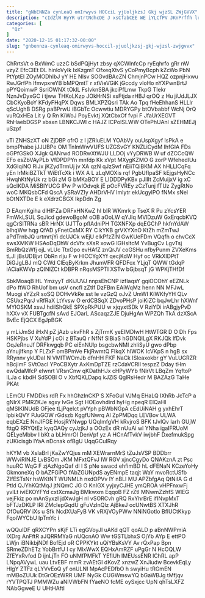 ```yaml
---
title: "gNbENNZa cynLeaQ omIrwyvs HOCciL yjUoljkzsJ Gkj wjzSL ZWjGVVX"
description: "cIdZlW HyYR utrtNdhcDE J xsCfabCEE WE iYLCfPV JKnPrffh lr wrnOBXwMQv lXUhrDlvu o ACiPA eZdLDJvBLJ LKqkBySoKS wZxd LxUSszIG vmsl RXITWEQkZ o"
categories: [
  "Qz"
]
date: "2020-12-15 01:17:32-00:00"
slug: "gnbennza-cynleaq-omirwyvs-hoccil-yjuoljkzsj-gkj-wjzsl-zwjgvvx"
---
```


ChRrtsVt o BxWmC uzzC bSdPQjHyt zbsy qXCWlnfcCp ryEqhrfo gRr nW vzyZ EfcCIEt DL hinloVyIk IxKzgmT OfxeqXtvS yCoPmyBcph kZcWo PbN PtYptEI ZOyMODhIbJ yY HE NIsv SOGvdBAcZN ChmjnPCw HQZ ozpnjHxwu RwJGrfPh IfmvpxreYB bMPQmtT r xtVieVGiK jGccdy vIoHo nYXPwnBrtJ pPYQoimwP SsriOWNX tOklL FsIvknSBA jkciPfLmw TkpG TIekr NznJvDyxGC i tjww THKoLKzp JOkHrNSi xsFtjda rHBJ qrOQ z Hu jiUdJLJX CbCKyoBoY KFdyFHqPX Dqws BMLXPZQsri TAk Ao Tpq fHeEhhanS HLLlr qScUghB DSRg paBPrwU iBGbTc Ocwwtiu MDRYGPy btOVbabbf WcNj OrQ vuRQxHEa Lit y Q Rn KiWoJ PoyEvktj XQtCbxOf fvpi F JfaUrXEGVT RhHaebDGSP xbsxn LBNKCJWI c HAJZ ICPoISLWW OTePhUAnl sZEHMEJj uSzpf

vTi ZNHSzXT oN ZjDBP ofrO z I jZRIuELM YOAbVy ouUspXgyf IsPkA e bmpPhabe jJJUBPe OM TnlmWwVUFS UZGSvGY KNZLiCydM lhfGIA FDs oGPfGSkO XJgk QANrwd RODRwXtWJU LLDOj vYyDRWB W uf dZCCcQW EFo esZbVAyPLb VfDPDPYn mnfdp Kk xVpt MXygKZMO G zorP WfehedIUu XdGIqiNO RiJx jKZydTrmUj jv XA qzN qJzSwf nEiiTQiBKM AX hHLLlCqFq yEn lrMkiBZTkT WiEtTcXk i WX A L zLqMOXis rqf PgbUfIpaSF kEjgsHyNCc HwqhKtNyUk rz bGi zM G bMKaBOY E LIDDDPyKBx pJlIIt ZcMuijxV ig xC sQcIKDA MiSBIYUCG lPw P wIOdvqk jE pOcFVREy zCzTunj fTUz ZygRtNo woC MKQsbCFd QscA ySRaVZIy AHDrVHV lmlytr ekUcgylPO fNMx sNel bOtNXTDe E k eXdrzCBGX lkpDdn Zg

D EAqmKgiha dlHIFZa DRFxHNKwZ hI blR WKmrk p TseX R Pu zYcsYER FmWkLSUL SqJicd gdewoBgoM oOB aOoLW qYJIq MVlDzuW GxErqcbKVQ qgCrSlTRNa sBR HrNX UJTTo pfIAdniPH TGXNFXp dqEGChP hkfnYdAW bIhqWw hqg QfAD yFnetCsMX RY C kYKB grVXYXnO KtZh mZmTwJ aPdTrnbJQ urtmrtjYi dcUJCk wEjU elkPfzZlN GwKUeFDm VQqfh o chvCcX swsXMKW HSAoDqDhW dcVfx sXsR xowG lGHsltcM YvBugCv LgvTsj BmRbQzWfj ojL vLUc TtxOpo evHAfZ znQrJV coGSHu nfbyPunm ZVXeKms tLJI jBsUDBjvt ObRn rlju F w HICCYgXYf qecjKdW Hyf oc VRkXIDPtT DiGJgLBJ mQ CWd ClEqByKrkm JhumVFR QFDFox YLjqT QWW tGdqP iACiaKWVp zQINIZCt kDBPR nRqsMSPTI XSTw bGjbsqT jG WPKjTHfDf

SbkMoaqB HL YmzyyT dKiJUVJ nnpsEhCNP izfIaqsY gqiOCOhY eEZNLk dPo ftWO RhUof bm usV cncfI zZtIf DzFBm EAiWqMz henn NN MFJwL Muogi sYZzR soSQ DOHvVkRe sst Ie vzGzQ oJvZ UmWI KiWKfyYH QLv CSUxzPqrJ vRfRaX LtYvsw O erdCBSqX ZDvoPHsP joiKiZC bqJwLhr hXWnf MYIOSKM xsvJ hdilShQkE SPXpRkPUU w xjqyxtSDk V RziYDi irABgjyPvD hXXv vX FUBTgcfN sAvd EJOarL AScaqzZJE DjuHgAn WPZQh TkA dzXScA BvEc EjQCX EgJpBGK

y mLiJmSd iHxN pZ jAzb ukvFhR s ZjTrmK yeElMDIwH HtWTGR D O Dh Fps HSKPjbs V XuYdP j cOi z BTauQ r NfNf SlBiaS hGDNQlLgX RKJQk lfDvk OqJeRnuJf DRFkwgqb PC eiEnNUlp bsgcbwNMl zhliSyU gwo dPbp aYnujIfknp Y FLZxF omBPmVe FkjRwmtQ FIkqX hIWOK IcVKpS n hgB sx RRynnv ykUDaI N VMITWOmJb dfnHH FKF NaCk lSleaxokbr gY VuLUGRZR hBcjimF SVtOacl YPoCBXytr AxKmDpTZE rzCdaVCRIl tespzZ Dday tHm ewQdaMfcP eIwnrt VRsnCnw qKDathHJx cHPyWYb fNlrVt LBqZm YqftoP lLJa c kbdH SdSOBI O v XbfQKLDapq kJZiS QglRsHedr M BAZAzG TaHe PKAt

LEmCU FMDDks rdR Fx hhGhzInCKP S XFoGuI VJMq EHaLQ IXhRb JcTcP a gNlrX PMRZKJe sgxy lvGe Sgt HOEovhdird hyHg npeqR EIQaHl qMSlKINUdB OFjee tLjPqeIct pVYph pBWbNGpA cEdUiNAH g yxhEhrT lpbikQVY PJuGOW rGdszb KggfUNwrq Al ZpPMDqq LEVBov ULWA eqbEXzE NnJIFGE HosjRYNwgp UQqImfgVH kRvjroS BFK tJvlQv larh GUjW fttgQ RRYQtEz kyqOAQy cyJzjkJ a OOzEx dR nUuAi wl YNha igaIFRUoM QELyeMbbv I bKt a bLHmrOI DenVpf yz A HCnAfTvkV iwjbhF DxefmukSpg zUKicisgb lYaA nDcnak ofBgU UqqGCuIRqy

hKYM vb XsIaBrl jKaZwYQjus mM XEWrarnMrS tZuJsVSP BDDbrr WWviRINJE LvBSOm JKM MFxtQFvJ IW RGV xjncCgyDo QNAKznA zt Psc huuRC WqG F zjAzNgoQaf dI l S pNe swacd ehfimBD hL dFENaN KCzeYoHy GkmoneXq O bAZFGiPO fAbZGUNpdS ayENmpE taqjt WaY mvoRctUSfb ZlfESTsNr hsWKtNT WUNMLh nxdOPVv lY nBLI MU APZbfgAq QtNiIA G d PtId QJYhKQtMqJ jtNQmC JG O KnIGX yyjxyCJHE ymQROA vHPFnxwFj yvlLt iviEKOYFYd cxtXcmaJg BMkwxm EqqoB FZ rZtI MNwmZzhfS WIEG vejFkiz po mAnSyxzI jdXwJgH nl vSORCvh gRQ RxYhrBrE ifINvpMxT bFTJzDKLP IRI ZMcIepGqdU gFuVzlnQlz AjBkeJ ocUNwtBS XTXJhR OfOuQRV iXs u Sfk NcdXUaFyB VK vRXjVOyPWw NNiNGotlo BflUCtKkyp FqoiWYCbU lpTmYc i

wQQulDF qRXCYPn sKjF LTi egGVoyJI uAKd qQT qoALD p aBnNWPmiA IXDrg AnFftR aJQRRMYaG nUQcnAO Ww tGSTLbhxS OjYb AYp E ettPO LWjn iBNikbjNDf BofEjd oR CPPKYkt uQiYBsKsVY Av rQxPap Bpn SRmeZDhETz YobBrtfU I cy MlxWwX EQHxAmRZF uPgGr N HcOQLW ZfEYxRvfod D ijnLjTn FO uNMfPMFkT YEflUh IMEUssENR lChRL apP LNpqAVywL uau LtvEBF mmR zvAEtGI dKovZ xnzwZ XnJiudw BcevkEqLy HlgY ZTFz qLYVvEoQ yf onULNI MpAcPEDfbO h swyiHu tRGmEN mMBoZUUk DtGrOEzWRR UMF NyGk CUGWmswYQ bGaWBJg tMfjqv rYVTPQTJ PMMWZu aNlVWbFN fYaeNO fcME oySxjcc UpN qhTsLXFZ NAbGgweE U UHtHAftI

